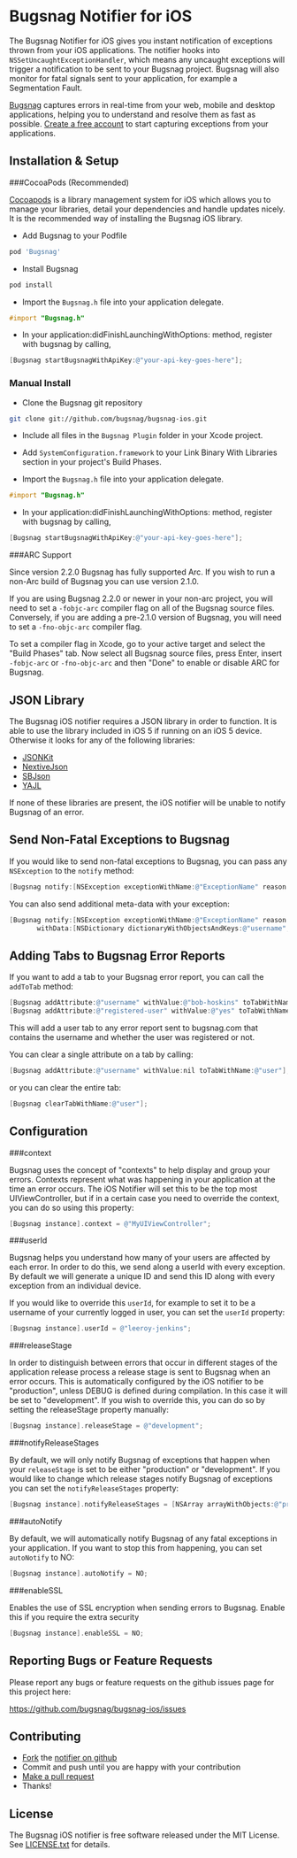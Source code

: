 Bugsnag Notifier for iOS
========================

The Bugsnag Notifier for iOS gives you instant notification of exceptions thrown from your iOS applications. 
The notifier hooks into `NSSetUncaughtExceptionHandler`, which means any uncaught exceptions will trigger a notification to be sent to your Bugsnag project. Bugsnag will also monitor for fatal signals sent to your application, for example a Segmentation Fault.

[Bugsnag](http://bugsnag.com) captures errors in real-time from your web, mobile and desktop applications, helping you to understand and resolve them as fast as possible. [Create a free account](http://bugsnag.com) to start capturing exceptions from your applications.


Installation & Setup
--------------------

###CocoaPods (Recommended)

[Cocoapods](http://cocoapods.org/) is a library management system for iOS which allows you to manage your libraries, detail your dependencies and handle updates nicely. It is the recommended way of installing the Bugsnag iOS library.

- Add Bugsnag to your Podfile

```ruby
pod 'Bugsnag'
```

- Install Bugsnag

```bash
pod install
```

- Import the `Bugsnag.h` file into your application delegate.

```objective-c
#import "Bugsnag.h"
```

- In your application:didFinishLaunchingWithOptions: method, register with bugsnag by calling,

```objective-c
[Bugsnag startBugsnagWithApiKey:@"your-api-key-goes-here"];
```

### Manual Install

- Clone the Bugsnag git repository

```bash
git clone git://github.com/bugsnag/bugsnag-ios.git
```

- Include all files in the `Bugsnag Plugin` folder in your Xcode project.

- Add `SystemConfiguration.framework` to your Link Binary With Libraries section in your project's Build Phases.

- Import the `Bugsnag.h` file into your application delegate.

```objective-c
#import "Bugsnag.h"
```

- In your application:didFinishLaunchingWithOptions: method, register with bugsnag by calling,

```objective-c
[Bugsnag startBugsnagWithApiKey:@"your-api-key-goes-here"];
```

###ARC Support

Since version 2.2.0 Bugsnag has fully supported Arc. If you wish to run a non-Arc build of Bugsnag you can use version 2.1.0.

If you are using Bugsnag 2.2.0 or newer in your non-arc project, you will need to set a `-fobjc-arc` compiler flag on all of the Bugsnag source files. Conversely, if you are adding a pre-2.1.0 version of Bugsnag, you will need to set a `-fno-objc-arc` compiler flag.

To set a compiler flag in Xcode, go to your active target and select the "Build Phases" tab. Now select all Bugsnag source files, press Enter, insert `-fobjc-arc` or `-fno-objc-arc` and then "Done" to enable or disable ARC for Bugsnag. 

JSON Library
------------

The Bugsnag iOS notifier requires a JSON library in order to function. It is able to use the library included in iOS 5 if running on an iOS 5 device. Otherwise it looks for any of the following libraries:

- [JSONKit](https://github.com/johnezang/JSONKit)
- [NextiveJson](https://github.com/nextive/NextiveJson)
- [SBJson](https://stig.github.com/json-framework/)
- [YAJL](https://lloyd.github.com/yajl/)

If none of these libraries are present, the iOS notifier will be unable to notify Bugsnag of an error.


Send Non-Fatal Exceptions to Bugsnag
------------------------------------

If you would like to send non-fatal exceptions to Bugsnag, you can pass any `NSException` to the `notify` method:

```objective-c
[Bugsnag notify:[NSException exceptionWithName:@"ExceptionName" reason:@"Something bad happened" userInfo:nil]];
```

You can also send additional meta-data with your exception:

```objective-c
[Bugsnag notify:[NSException exceptionWithName:@"ExceptionName" reason:@"Something bad happened" userInfo:nil] 
       withData:[NSDictionary dictionaryWithObjectsAndKeys:@"username", @"bob-hoskins", nil]];
```

Adding Tabs to Bugsnag Error Reports
------------------------------------

If you want to add a tab to your Bugsnag error report, you can call the `addToTab` method:

```objective-c
[Bugsnag addAttribute:@"username" withValue:@"bob-hoskins" toTabWithName:@"user"];
[Bugsnag addAttribute:@"registered-user" withValue:@"yes" toTabWithName:@"user"];
```

This will add a user tab to any error report sent to bugsnag.com that contains the username and whether the user was registered or not.

You can clear a single attribute on a tab by calling:

```objective-c
[Bugsnag addAttribute:@"username" withValue:nil toTabWithName:@"user"];
```

or you can clear the entire tab:

```objective-c
[Bugsnag clearTabWithName:@"user"];
```

Configuration
-------------

###context

Bugsnag uses the concept of "contexts" to help display and group your errors. Contexts represent what was happening in your application at the time an error occurs. The iOS Notifier will set this to be the top most UIViewController, but if in a certain case you need to override the context, you can do so using this property:

```objective-c
[Bugsnag instance].context = @"MyUIViewController";
```

###userId

Bugsnag helps you understand how many of your users are affected by each error. In order to do this, we send along a userId with every exception. By default we will generate a unique ID and send this ID along with every exception from an individual device.
    
If you would like to override this `userId`, for example to set it to be a username of your currently logged in user, you can set the `userId` property:

```objective-c
[Bugsnag instance].userId = @"leeroy-jenkins";
```

###releaseStage

In order to distinguish between errors that occur in different stages of the application release process a release stage is sent to Bugsnag when an error occurs. This is automatically configured by the iOS notifier to be "production", unless DEBUG is defined during compilation. In this case it will be set to "development". If you wish to override this, you can do so by setting the releaseStage property manually:

```objective-c
[Bugsnag instance].releaseStage = @"development";
```

###notifyReleaseStages

By default, we will only notify Bugsnag of exceptions that happen when your `releaseStage` is set to be either "production" or "development". If you would like to change which release stages notify Bugsnag of exceptions you can set the `notifyReleaseStages` property:
    
```objective-c
[Bugsnag instance].notifyReleaseStages = [NSArray arrayWithObjects:@"production", nil];
```

###autoNotify

By default, we will automatically notify Bugsnag of any fatal exceptions in your application. If you want to stop this from happening, you can set `autoNotify` to NO:
    
```objective-c
[Bugsnag instance].autoNotify = NO;
```

###enableSSL

Enables the use of SSL encryption when sending errors to Bugsnag. Enable this if you require the extra security

```objective-c
[Bugsnag instance].enableSSL = NO;
```


Reporting Bugs or Feature Requests
----------------------------------

Please report any bugs or feature requests on the github issues page for this project here:

<https://github.com/bugsnag/bugsnag-ios/issues>


Contributing
------------

-   [Fork](https://help.github.com/articles/fork-a-repo) the [notifier on github](https://github.com/bugsnag/bugsnag-ios)
-   Commit and push until you are happy with your contribution
-   [Make a pull request](https://help.github.com/articles/using-pull-requests)
-   Thanks!


License
-------

The Bugsnag iOS notifier is free software released under the MIT License. See [LICENSE.txt](https://github.com/bugsnag/bugsnag-ios/blob/master/LICENSE.txt) for details.
